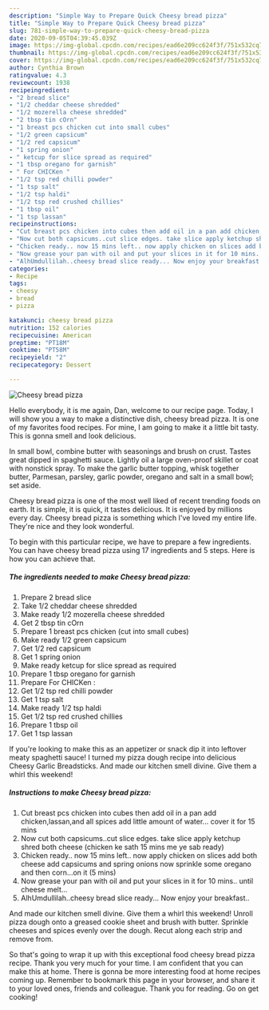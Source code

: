 ```yaml
---
description: "Simple Way to Prepare Quick Cheesy bread pizza"
title: "Simple Way to Prepare Quick Cheesy bread pizza"
slug: 781-simple-way-to-prepare-quick-cheesy-bread-pizza
date: 2020-09-05T04:39:45.039Z
image: https://img-global.cpcdn.com/recipes/ead6e209cc624f3f/751x532cq70/cheesy-bread-pizza-recipe-main-photo.jpg
thumbnail: https://img-global.cpcdn.com/recipes/ead6e209cc624f3f/751x532cq70/cheesy-bread-pizza-recipe-main-photo.jpg
cover: https://img-global.cpcdn.com/recipes/ead6e209cc624f3f/751x532cq70/cheesy-bread-pizza-recipe-main-photo.jpg
author: Cynthia Brown
ratingvalue: 4.3
reviewcount: 1938
recipeingredient:
- "2 bread slice"
- "1/2 cheddar cheese shredded"
- "1/2 mozerella cheese shredded"
- "2 tbsp tin cOrn"
- "1 breast pcs chicken cut into small cubes"
- "1/2 green capsicum"
- "1/2 red capsicum"
- "1 spring onion"
- " ketcup for slice spread as required"
- "1 tbsp oregano for garnish"
- " For CHICKen "
- "1/2 tsp red chilli powder"
- "1 tsp salt"
- "1/2 tsp haldi"
- "1/2 tsp red crushed chillies"
- "1 tbsp oil"
- "1 tsp lassan"
recipeinstructions:
- "Cut breast pcs chicken into cubes then add oil in a pan add chicken,lassan,and all spices add little amount of water... cover it for 15 mins"
- "Now cut both capsicums..cut slice edges. take slice apply ketchup shred both cheese (chicken ke sath 15 mins me ye sab ready)"
- "Chicken ready.. now 15 mins left.. now apply chicken on slices add both cheese add capsicums and spring onions now sprinkle some oregano and then corn...on it (5 mins)"
- "Now grease your pan with oil and put your slices in it for 10 mins.. until cheese melt..."
- "AlhUmdullilah..cheesy bread slice ready... Now enjoy your breakfast.."
categories:
- Recipe
tags:
- cheesy
- bread
- pizza

katakunci: cheesy bread pizza 
nutrition: 152 calories
recipecuisine: American
preptime: "PT18M"
cooktime: "PT58M"
recipeyield: "2"
recipecategory: Dessert

---
```



![Cheesy bread pizza](https://img-global.cpcdn.com/recipes/ead6e209cc624f3f/751x532cq70/cheesy-bread-pizza-recipe-main-photo.jpg)

Hello everybody, it is me again, Dan, welcome to our recipe page. Today, I will show you a way to make a distinctive dish, cheesy bread pizza. It is one of my favorites food recipes. For mine, I am going to make it a little bit tasty. This is gonna smell and look delicious.

In small bowl, combine butter with seasonings and brush on crust. Tastes great dipped in spaghetti sauce. Lightly oil a large oven-proof skillet or coat with nonstick spray. To make the garlic butter topping, whisk together butter, Parmesan, parsley, garlic powder, oregano and salt in a small bowl; set aside.

Cheesy bread pizza is one of the most well liked of recent trending foods on earth. It is simple, it is quick, it tastes delicious. It is enjoyed by millions every day. Cheesy bread pizza is something which I've loved my entire life. They're nice and they look wonderful.


To begin with this particular recipe, we have to prepare a few ingredients. You can have cheesy bread pizza using 17 ingredients and 5 steps. Here is how you can achieve that.

<!--inarticleads1-->

##### The ingredients needed to make Cheesy bread pizza:

1. Prepare 2 bread slice
1. Take 1/2 cheddar cheese shredded
1. Make ready 1/2 mozerella cheese shredded
1. Get 2 tbsp tin cOrn
1. Prepare 1 breast pcs chicken (cut into small cubes)
1. Make ready 1/2 green capsicum
1. Get 1/2 red capsicum
1. Get 1 spring onion
1. Make ready  ketcup for slice spread as required
1. Prepare 1 tbsp oregano for garnish
1. Prepare  For CHICKen :
1. Get 1/2 tsp red chilli powder
1. Get 1 tsp salt
1. Make ready 1/2 tsp haldi
1. Get 1/2 tsp red crushed chillies
1. Prepare 1 tbsp oil
1. Get 1 tsp lassan


If you&#39;re looking to make this as an appetizer or snack dip it into leftover meaty spaghetti sauce! I turned my pizza dough recipe into delicious Cheesy Garlic Breadsticks. And made our kitchen smell divine. Give them a whirl this weekend! 

<!--inarticleads2-->

##### Instructions to make Cheesy bread pizza:

1. Cut breast pcs chicken into cubes then add oil in a pan add chicken,lassan,and all spices add little amount of water... cover it for 15 mins
1. Now cut both capsicums..cut slice edges. take slice apply ketchup shred both cheese (chicken ke sath 15 mins me ye sab ready)
1. Chicken ready.. now 15 mins left.. now apply chicken on slices add both cheese add capsicums and spring onions now sprinkle some oregano and then corn...on it (5 mins)
1. Now grease your pan with oil and put your slices in it for 10 mins.. until cheese melt...
1. AlhUmdullilah..cheesy bread slice ready... Now enjoy your breakfast..


And made our kitchen smell divine. Give them a whirl this weekend! Unroll pizza dough onto a greased cookie sheet and brush with butter. Sprinkle cheeses and spices evenly over the dough. Recut along each strip and remove from. 

So that's going to wrap it up with this exceptional food cheesy bread pizza recipe. Thank you very much for your time. I am confident that you can make this at home. There is gonna be more interesting food at home recipes coming up. Remember to bookmark this page in your browser, and share it to your loved ones, friends and colleague. Thank you for reading. Go on get cooking!
